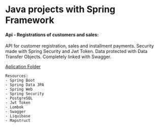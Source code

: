 # Java projects with Spring Framework

#### Api - Registrations of customers and sales:

   API for customer registration, sales and installment payments. Security made with Spring Security and Jwt Token. Data protected with Data Transfer Objects. Completely linked with Swagger.
    
  [Aplication Folder](https://github.com/thmsagc/spring/tree/main/Cadastros)
  
    Resources:
    - Spring Boot
    - Spring Data JPA
    - Spring Web
    - Spring Security
    - PostgreSQL
    - Jwt Token
    - Lombok
    - Swagger
    - Liquibase
    - Mapstruct
    

